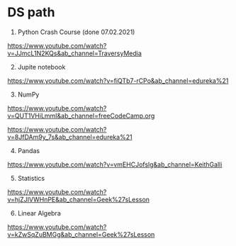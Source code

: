 # DS path

1. Python Crash Course (done 07.02.2021)

https://www.youtube.com/watch?v=JJmcL1N2KQs&ab_channel=TraversyMedia

2. Jupite notebook

https://www.youtube.com/watch?v=fiQTb7-rCPo&ab_channel=edureka%21

3. NumPy

https://www.youtube.com/watch?v=QUT1VHiLmmI&ab_channel=freeCodeCamp.org

https://www.youtube.com/watch?v=8JfDAm9y_7s&ab_channel=edureka%21


4. Pandas

https://www.youtube.com/watch?v=vmEHCJofslg&ab_channel=KeithGalli


5. Statistics

https://www.youtube.com/watch?v=hjZJIVWHnPE&ab_channel=Geek%27sLesson


6. Linear Algebra

https://www.youtube.com/watch?v=kZwSqZuBMGg&ab_channel=Geek%27sLesson


